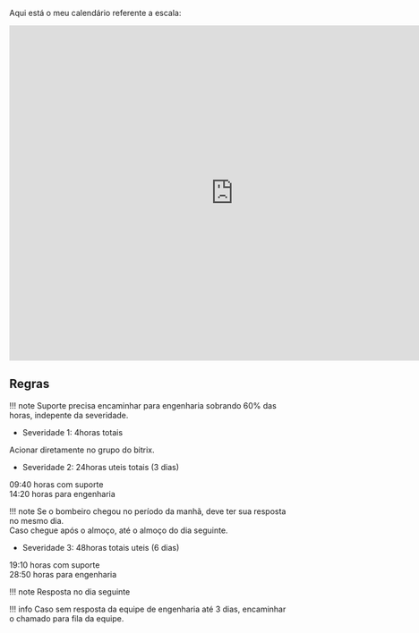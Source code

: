 Aqui está o meu calendário referente a escala:

<iframe src="https://calendar.google.com/calendar/embed?height=600&wkst=1&ctz=America%2FSao_Paulo&showPrint=0&showTabs=0&showCalendars=0&showTz=0&showNav=0&showTitle=0&src=ZXM2cHJvY2VkaW1lbnRvc0BnbWFpbC5jb20&color=%23039be5" style="border-width:0" width="800" height="600" frameborder="0" scrolling="no"></iframe>

## Regras

!!! note
      Suporte precisa encaminhar para engenharia sobrando 60% das horas, indepente da severidade.

- Severidade 1: 4horas totais 

Acionar diretamente no grupo do bitrix.

- Severidade 2: 24horas uteis totais (3 dias)

09:40 horas com suporte<br>
14:20 horas para engenharia<br>

!!! note
     Se o bombeiro chegou no período da manhã, deve ter sua resposta no mesmo dia.<br>Caso chegue após o almoço, até o almoço do dia seguinte.

- Severidade 3: 48horas totais uteis (6 dias)

19:10 horas com suporte<br>
28:50 horas para engenharia<br>

!!! note
     Resposta no dia seguinte

!!! info 
    Caso sem resposta da equipe de engenharia até 3 dias, encaminhar o chamado para fila da equipe.
      
